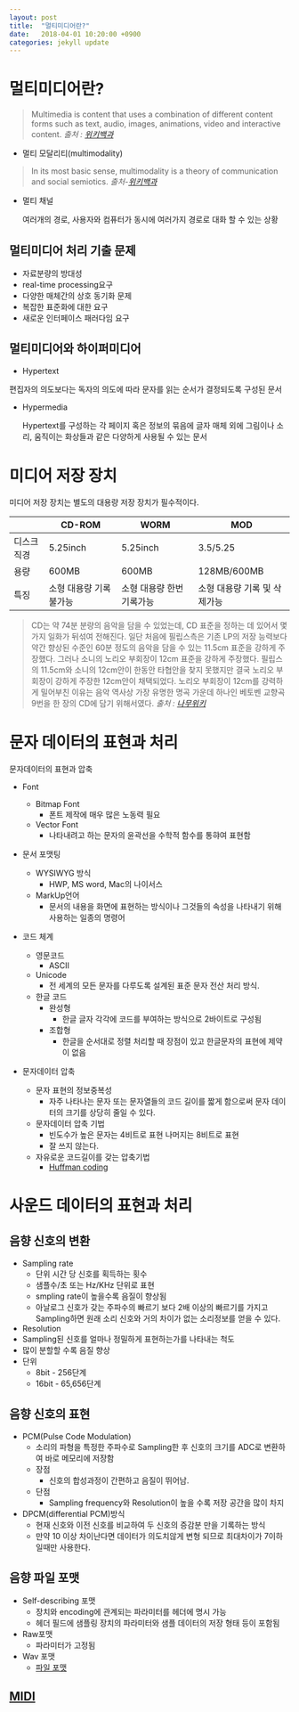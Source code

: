 ```yaml
---
layout: post
title:  "멀티미디어란?"
date:   2018-04-01 10:20:00 +0900
categories: jekyll update
---
```

# 멀티미디어란?

>Multimedia is content that uses a combination of different content forms such as text, audio, images, animations, video and interactive content. _출처 : [위키백과](https://en.wikipedia.org/wiki/Multimedia)_

* 멀티 모달리티(multimodality)
>In its most basic sense, multimodality is a theory of communication and social semiotics. _출처-[위키백과](https://en.wikipedia.org/wiki/Multimodality)_

* 멀티 채널

  여러개의 경로, 사용자와 컴퓨터가 동시에 여러가지 경로로 대화 할 수 있는 상황

## 멀티미디어 처리 기출 문제
* 자료분량의 방대성
* real-time processing요구
* 다양한 매체간의 상호 동기화 문제
* 복잡한 표준화에 대한 요구
* 새로운 인터페이스 패러다임 요구

## 멀티미디어와 하이퍼미디어

* Hypertext

 편집자의 의도보다는 독자의 의도에 따라 문자를 읽는 순서가 결정되도록 구성된 문서
* Hypermedia

  Hypertext를 구성하는 각 페이지 혹은 정보의 묶음에 글자 매체 외에 그림이나 소리, 움직이는 화상들과 같은 다양하게 사용될 수 있는 문서

# 미디어 저장 장치
미디어 저장 장치는 별도의 대용량 저장 장치가 필수적이다.

||CD-ROM|WORM|MOD|
|---|---|---|---|
|디스크 직경|5.25inch|5.25inch|3.5/5.25|
|용량|600MB|600MB|128MB/600MB|
|특징|소형 대용량 기록 불가능|소형 대용량 한번 기록가능|소형 대용량 기록 및 삭제가능|

>CD는 약 74분 분량의 음악을 담을 수 있었는데, CD 표준을 정하는 데 있어서 몇 가지 일화가 뒤섞여 전해진다. 일단 처음에 필립스측은 기존 LP의 저장 능력보다 약간 향상된 수준인 60분 정도의 음악을 담을 수 있는 11.5cm 표준을 강하게 주장했다. 그러나 소니의 노리오 부회장이 12cm 표준을 강하게 주장했다. 필립스의 11.5cm와 소니의 12cm안이 한동안 타협안을 찾지 못했지만 결국 노리오 부회장이 강하게 주장한 12cm안이 채택되었다. 노리오 부회장이 12cm를 강력하게 밀어부친 이유는 음악 역사상 가장 유명한 명곡 가운데 하나인 베토벤 교향곡 9번을 한 장의 CD에 담기 위해서였다. _출처 : [나무위키](https://namu.wiki/w/%EC%BD%A4%ED%8C%A9%ED%8A%B8%20%EB%94%94%EC%8A%A4%ED%81%AC)_

# 문자 데이터의 표현과 처리

문자데이터의 표현과 압축

* Font
  * Bitmap Font
    * 폰트 제작에 매우 많은 노동력 필요
  * Vector Font
    * 나타내려고 하는 문자의 윤곽선을 수학적 함수를 통햐여 표현함

* 문서 포맷팅
  * WYSIWYG 방식
    * HWP, MS word, Mac의 나이서스
  * MarkUp언어
    * 문서의 내용을 화면에 표현하는 방식이나 그것들의 속성을 나타내기 위해 사용하는 일종의 명령어
* 코드 체계
  * 영문코드
    * ASCII
  * Unicode
    * 전 세계의 모든 문자를 다루도록 설계된 표준 문자 전산 처리 방식.
  * 한글 코드
    * 완성형
      * 한글 글자 각각에 코드를 부여하는 방식으로 2바이트로 구성됨
    * 조합형
      * 한글을 순서대로 정렬 처리할 때 장점이 있고 한글문자의 표현에 제약이 없음
* 문자데이터 압축
  * 문자 표현의 정보중복성
    * 자주 나타나는 문자 또는 문자열들의 코드 길이를 짧게 함으로써 문자 데이터의 크기를 상당히 줄일 수 있다.
  * 문자데이터 압축 기법
    * 빈도수가 높은 문자는 4비트로 표현 나머지는 8비트로 표현
    * 잘 쓰지 않는다.
  * 자유로운 코드길이를 갖는 압축기법
    * [Huffman coding](http://wooyaggo.tistory.com/95)

# 사운드 데이터의 표현과 처리

## 음향 신호의 변환

* Sampling rate
  * 단위 시간 당 신호를 획득하는 횟수
  * 샘플수/초 또는 Hz/KHz 단위로 표현
  * smpling rate이 높을수록 음질이 향상됨
  * 아날로그 신호가 갖는 주파수의 빠르기 보다 2배 이상의 빠르기를 가지고 Sampling하면 원래 소리 신호와 거의 차이가 없는 소리정보를 얻을 수 있다.
*  Resolution
  * Sampling된 신호를 얼마나 정밀하게 표현하는가를 나타내는 척도
  * 많이 분할할 수록 음질 향상
  * 단위
    * 8bit - 256단계
    * 16bit - 65,656단계

## 음향 신호의 표현

  * PCM(Pulse Code Modulation)
    * 소리의 파형을 특정한 주파수로 Sampling한 후 신호의 크기를 ADC로 변환하여 바로 메모리에 저장함
    * 장점
      * 신호의 합성과정이 간편하고 음질이 뛰어남.
    * 단점
      * Sampling frequency와 Resolution이 높을 수록 저장 공간을 많이 차지
  * DPCM(differential PCM)방식
    * 현재 신호와 이전 신호를 비교하여 두 신호의 증감분 만을 기록하는 방식
    * 만약 10 이상 차이난다면 데이터가 의도치않게 변형 되므로 최대차이가 7이하일때만 사용한다.
## 음향 파일 포맷

* Self-describing 포맷
  * 장치와 encoding에 관계되는 파라미터를 헤더에 명시 가능
  * 헤더 필드에 샘플링 장치의 파라미터와 샘플 데이터의 저장 형태 등이 포함됨
* Raw포맷
  * 파라미터가 고정됨
* Wav 포맷
  * [파일 포맷](https://namu.wiki/w/WAV#toc)

## [MIDI](https://namu.wiki/w/MIDI)
